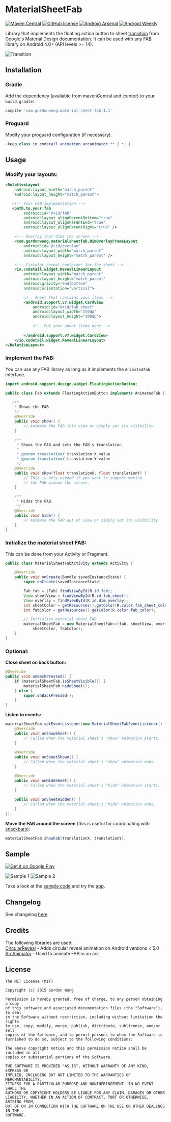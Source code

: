 # MaterialSheetFab
[![Maven Central](https://img.shields.io/maven-central/v/com.gordonwong/material-sheet-fab.svg)](https://oss.sonatype.org/content/repositories/releases/com/gordonwong/material-sheet-fab/)
[![GitHub license](https://img.shields.io/badge/license-MIT-brightgreen.svg)](https://raw.githubusercontent.com/gowong/material-sheet-fab/master/LICENSE)
[![Android Arsenal](https://img.shields.io/badge/Android%20Arsenal-MaterialSheetFab-green.svg?style=flat)](https://android-arsenal.com/details/1/2178)
[![Android Weekly](https://img.shields.io/badge/Android%20Weekly-166-green.svg?style=flat)](http://androidweekly.net/issues/issue-166)


Library that implements the floating action button to sheet [transition](https://www.google.com/design/spec/components/buttons-floating-action-button.html#buttons-floating-action-button-transitions) from Google's Material Design documentation. It can be used with any FAB library on Android 4.0+ (API levels >= 14).  

![Transition](art/bgmonitor.gif)

## Installation
### Gradle
Add the dependency (available from mavenCentral and jcenter) to your `build.gradle`:  
```groovy
compile 'com.gordonwong:material-sheet-fab:1.1'
```

### Proguard
Modify your proguard configuration (if necessary).
```java
-keep class io.codetail.animation.arcanimator.** { *; }
```

## Usage
### Modify your layouts:  
```xml
<RelativeLayout
    android:layout_width="match_parent"
    android:layout_height="match_parent">

   <!-- Your FAB implementation -->
   <path.to.your.fab
        android:id="@+id/fab"
        android:layout_alignParentBottom="true"
        android:layout_alignParentEnd="true"
        android:layout_alignParentRight="true" />

    <!-- Overlay that dims the screen -->
    <com.gordonwong.materialsheetfab.DimOverlayFrameLayout
        android:id="@+id/overlay"
        android:layout_width="match_parent"
        android:layout_height="match_parent" />

    <!-- Circular reveal container for the sheet -->
    <io.codetail.widget.RevealLinearLayout
        android:layout_width="match_parent"
        android:layout_height="match_parent"
        android:gravity="end|bottom"
        android:orientation="vertical">

        <!-- Sheet that contains your items -->
        <android.support.v7.widget.CardView
            android:id="@+id/fab_sheet"
            android:layout_width="250dp"
            android:layout_height="300dp">
            
            <!-- Put your sheet items here -->
            
        </android.support.v7.widget.CardView>
    </io.codetail.widget.RevealLinearLayout>
</RelativeLayout>
```

### Implement the FAB:  
You can use any FAB library as long as it implements the `AnimatedFab` interface.  
```java
import android.support.design.widget.FloatingActionButton;

public class Fab extends FloatingActionButton implements AnimatedFab {

   /**
    * Shows the FAB.
    */
    @Override
    public void show() {
        // Animate the FAB into view or simply set its visibility
    }

    /**
     * Shows the FAB and sets the FAB's translation.
     *
     * @param translationX translation X value
     * @param translationY translation Y value
     */
    @Override
    public void show(float translationX, float translationY) {
        // This is only needed if you want to support moving
        // the FAB around the screen.
    }

    /**
     * Hides the FAB.
     */
    @Override
    public void hide() {
        // Animate the FAB out of view or simply set its visibility
    }
}
```

### Initialize the material sheet FAB:  
This can be done from your Activity or Fragment.  
```java
public class MaterialSheetFabActivity extends Activity {

    @Override
    public void onCreate(Bundle savedInstanceState) {
        super.onCreate(savedInstanceState);

        Fab fab = (Fab) findViewById(R.id.fab);
        View sheetView = findViewById(R.id.fab_sheet);
        View overlay = findViewById(R.id.dim_overlay);
        int sheetColor = getResources().getColor(R.color.fab_sheet_color);
        int fabColor = getResources().getColor(R.color.fab_color);

        // Initialize material sheet FAB
        materialSheetFab = new MaterialSheetFab<>(fab, sheetView, overlay,
            sheetColor, fabColor);
    }
}
```

### Optional:
**Close sheet on back button:**  
```java
@Override
public void onBackPressed() {
    if (materialSheetFab.isSheetVisible()) {
        materialSheetFab.hideSheet();
    } else {
        super.onBackPressed();
    }
}
```

**Listen to events:**  
```java
materialSheetFab.setEventListener(new MaterialSheetFabEventListener() {
    @Override
    public void onShowSheet() {
        // Called when the material sheet's "show" animation starts.
    }
    
    @Override
    public void onSheetShown() {
        // Called when the material sheet's "show" animation ends.
    }

    @Override
    public void onHideSheet() {
        // Called when the material sheet's "hide" animation starts.
    }
     
    public void onSheetHidden() {
        // Called when the material sheet's "hide" animation ends.
    }
});
```

**Move the FAB around the screen** (this is useful for coordinating with [snackbars](http://www.google.com/design/spec/components/snackbars-toasts.html)):  
```java
materialSheetFab.showFab(translationX, translationY);
```


## Sample
<a href="https://play.google.com/store/apps/details?id=com.gordonwong.materialsheetfab.sample">
  <img alt="Get it on Google Play"
       src="https://developer.android.com/images/brand/en_generic_rgb_wo_60.png" />
</a>

![Sample 1](art/sample1.png) ![Sample 2](art/sample2.png)

Take a look at the [sample code](./sample/) and try the [app](https://play.google.com/store/apps/details?id=com.gordonwong.materialsheetfab.sample).

## Changelog
See changelog [here](./CHANGELOG.md).

## Credits
The following libraries are used:  
[CircularReveal](https://github.com/ozodrukh/CircularReveal) - Adds circular reveal animation on Android versions < 5.0  
[ArcAnimator](https://github.com/asyl/ArcAnimator) - Used to animate FAB in an arc

## License
```
The MIT License (MIT)

Copyright (c) 2015 Gordon Wong

Permission is hereby granted, free of charge, to any person obtaining a copy
of this software and associated documentation files (the "Software"), to deal
in the Software without restriction, including without limitation the rights
to use, copy, modify, merge, publish, distribute, sublicense, and/or sell
copies of the Software, and to permit persons to whom the Software is
furnished to do so, subject to the following conditions:

The above copyright notice and this permission notice shall be included in all
copies or substantial portions of the Software.

THE SOFTWARE IS PROVIDED "AS IS", WITHOUT WARRANTY OF ANY KIND, EXPRESS OR
IMPLIED, INCLUDING BUT NOT LIMITED TO THE WARRANTIES OF MERCHANTABILITY,
FITNESS FOR A PARTICULAR PURPOSE AND NONINFRINGEMENT. IN NO EVENT SHALL THE
AUTHORS OR COPYRIGHT HOLDERS BE LIABLE FOR ANY CLAIM, DAMAGES OR OTHER
LIABILITY, WHETHER IN AN ACTION OF CONTRACT, TORT OR OTHERWISE, ARISING FROM,
OUT OF OR IN CONNECTION WITH THE SOFTWARE OR THE USE OR OTHER DEALINGS IN THE
SOFTWARE.
```
